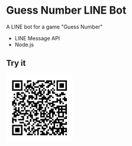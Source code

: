 # Guess Number LINE Bot
A LINE bot for a game "Guess Number"

* LINE Message API
* Node.js

## Try it

![QR code of Guess Number LINE Bot](qr-code.png)
